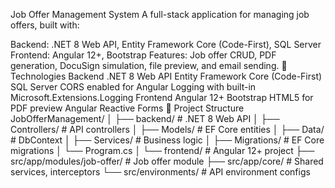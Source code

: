 Job Offer Management System
A full-stack application for managing job offers, built with:

Backend: .NET 8 Web API, Entity Framework Core (Code-First), SQL Server
Frontend: Angular 12+, Bootstrap
Features: Job offer CRUD, PDF generation, DocuSign simulation, file preview, and email sending.
🚀 Technologies
Backend
.NET 8 Web API
Entity Framework Core (Code-First)
SQL Server
CORS enabled for Angular
Logging with built-in Microsoft.Extensions.Logging
Frontend
Angular 12+
Bootstrap
HTML5 <embed> for PDF preview
Angular Reactive Forms
📂 Project Structure
JobOfferManagement/
│
├── backend/ # .NET 8 Web API
│ ├── Controllers/ # API controllers
│ ├── Models/ # EF Core entities
│ ├── Data/ # DbContext
│ ├── Services/ # Business logic
│ ├── Migrations/ # EF Core migrations
│ └── Program.cs
│
└── frontend/ # Angular 12+ project
├── src/app/modules/job-offer/ # Job offer module
├── src/app/core/ # Shared services, interceptors
└── src/environments/ # API environment configs
